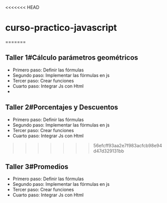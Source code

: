 <<<<<<< HEAD
# curso-practico-javascript

=======

## Taller 1#Cálculo parámetros geométricos

- Primero paso: Definir las fórmulas
- Segundo paso: Implementar las fórmulas en js
- Tercer paso: Crear funciones
- Cuarto paso: Integrar Js con Html
- 
## Taller 2#Porcentajes y Descuentos

- Primero paso: Definir las fórmulas
- Segundo paso: Implementar las fórmulas en js
- Tercer paso: Crear funciones
- Cuarto paso: Integrar Js con Html
>>>>>>> 56efcff93aa2e7f983acfcb98e94d47d329131bb

## Taller 3#Promedios

- Primero paso: Definir las fórmulas
- Segundo paso: Implementar las fórmulas en js
- Tercer paso: Crear funciones
- Cuarto paso: Integrar Js con Html

